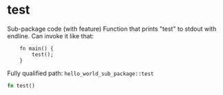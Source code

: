# test

Sub-package code (with feature)
Function that prints "test" to stdout with endline.
Can invoke it like that:
```cairo
    fn main() {
        test();
    }
```


Fully qualified path: `hello_world_sub_package::test`

```rust
fn test()
```


